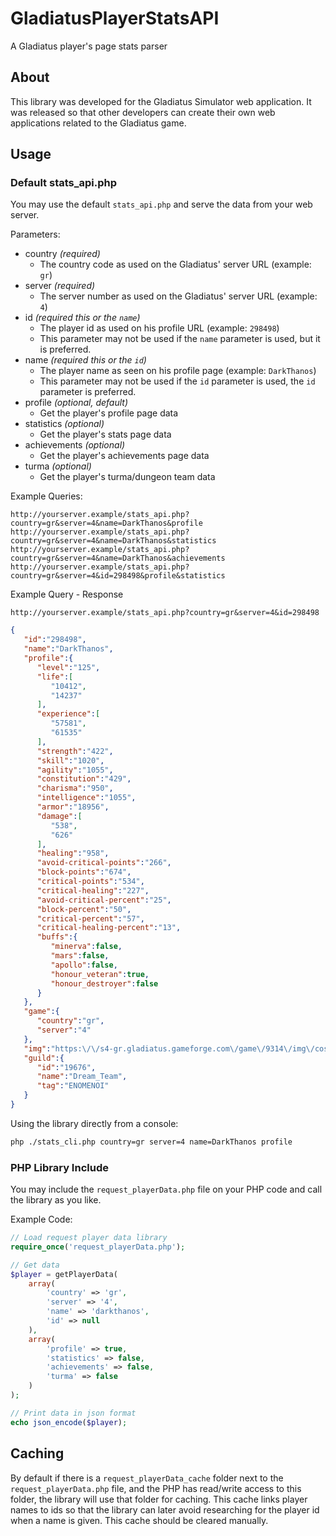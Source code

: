 # GladiatusPlayerStatsAPI
A Gladiatus player's page stats parser

## About

This library was developed for the Gladiatus Simulator web application. It was released so that other developers can create their own web applications related to the Gladiatus game.

## Usage

### Default stats_api.php
You may use the default `stats_api.php` and serve the data from your web server.

Parameters:
- country *(required)*
    - The country code as used on the Gladiatus' server URL (example: `gr`)
- server *(required)*
    - The server number as used on the Gladiatus' server URL (example: `4`)
- id *(required this or the `name`)*
    - The player id as used on his profile URL (example: `298498`)
    - This parameter may not be used if the `name` parameter is used, but it is preferred.
- name *(required this or the `id`)*
    - The player name as seen on his profile page (example: `DarkThanos`)
    - This parameter may not be used if the `id` parameter is used, the `id` parameter is preferred.
- profile *(optional, default)*
	- Get the player's profile page data
- statistics *(optional)*
	- Get the player's stats page data
- achievements *(optional)*
	- Get the player's achievements page data
- turma *(optional)*
	- Get the player's turma/dungeon team data

Example Queries:
```
http://yourserver.example/stats_api.php?country=gr&server=4&name=DarkThanos&profile
http://yourserver.example/stats_api.php?country=gr&server=4&name=DarkThanos&statistics
http://yourserver.example/stats_api.php?country=gr&server=4&name=DarkThanos&achievements
http://yourserver.example/stats_api.php?country=gr&server=4&id=298498&profile&statistics
```

Example Query - Response

`http://yourserver.example/stats_api.php?country=gr&server=4&id=298498`
```json
{
   "id":"298498",
   "name":"DarkThanos",
   "profile":{
      "level":"125",
      "life":[
         "10412",
         "14237"
      ],
      "experience":[
         "57581",
         "61535"
      ],
      "strength":"422",
      "skill":"1020",
      "agility":"1055",
      "constitution":"429",
      "charisma":"950",
      "intelligence":"1055",
      "armor":"18956",
      "damage":[
         "538",
         "626"
      ],
      "healing":"958",
      "avoid-critical-points":"266",
      "block-points":"674",
      "critical-points":"534",
      "critical-healing":"227",
      "avoid-critical-percent":"25",
      "block-percent":"50",
      "critical-percent":"57",
      "critical-healing-percent":"13",
      "buffs":{
         "minerva":false,
         "mars":false,
         "apollo":false,
         "honour_veteran":true,
         "honour_destroyer":false
      }
   },
   "game":{
      "country":"gr",
      "server":"4"
   },
   "img":"https:\/\/s4-gr.gladiatus.gameforge.com\/game\/9314\/img\/costumes\/sets\/male\/7_complete.png",
   "guild":{
      "id":"19676",
      "name":"Dream_Team",
      "tag":"ENOMENOI"
   }
}
```

Using the library directly from a console:
```bash
php ./stats_cli.php country=gr server=4 name=DarkThanos profile
```

### PHP Library Include

You may include the `request_playerData.php` file on your PHP code and call the library as you like.

Example Code:
```php
// Load request player data library
require_once('request_playerData.php');

// Get data
$player = getPlayerData(
	array(
		'country' => 'gr',
		'server' => '4',
		'name' => 'darkthanos',
		'id' => null
	),
	array(
		'profile' => true,
		'statistics' => false,
		'achievements' => false,
		'turma' => false
	)
);

// Print data in json format
echo json_encode($player);
```

## Caching

By default if there is a `request_playerData_cache` folder next to the `request_playerData.php` file, and the PHP has read/write access to this folder, the library will use that folder for caching. This cache links player names to ids so that the library can later avoid researching for the player id when a name is given. This cache should be cleared manually.

